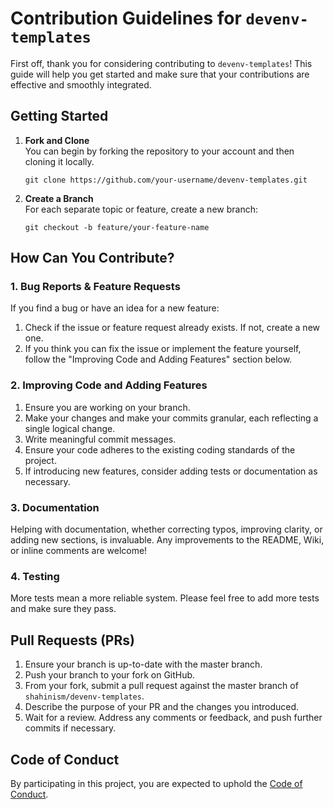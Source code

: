 # Contribution Guidelines for `devenv-templates`

First off, thank you for considering contributing to `devenv-templates`! This guide will help you get started and make sure that your contributions are effective and smoothly integrated.

## Getting Started

1. **Fork and Clone**  
   You can begin by forking the repository to your account and then cloning it locally.

   ```
   git clone https://github.com/your-username/devenv-templates.git
   ```

2. **Create a Branch**  
   For each separate topic or feature, create a new branch:

   ```
   git checkout -b feature/your-feature-name
   ```

## How Can You Contribute?

### 1. Bug Reports & Feature Requests

If you find a bug or have an idea for a new feature:

1. Check if the issue or feature request already exists. If not, create a new one.
2. If you think you can fix the issue or implement the feature yourself, follow the "Improving Code and Adding Features" section below.

### 2. Improving Code and Adding Features

1. Ensure you are working on your branch.
2. Make your changes and make your commits granular, each reflecting a single logical change.
3. Write meaningful commit messages.
4. Ensure your code adheres to the existing coding standards of the project.
5. If introducing new features, consider adding tests or documentation as necessary.

### 3. Documentation

Helping with documentation, whether correcting typos, improving clarity, or adding new sections, is invaluable. Any improvements to the README, Wiki, or inline comments are welcome!

### 4. Testing

More tests mean a more reliable system. Please feel free to add more tests and make sure they pass.

## Pull Requests (PRs)

1. Ensure your branch is up-to-date with the master branch.
2. Push your branch to your fork on GitHub.
3. From your fork, submit a pull request against the master branch of `shahinism/devenv-templates`.
4. Describe the purpose of your PR and the changes you introduced.
5. Wait for a review. Address any comments or feedback, and push further commits if necessary.

## Code of Conduct

By participating in this project, you are expected to uphold the [Code of Conduct](CODE_OF_CONDUCT.md). 

